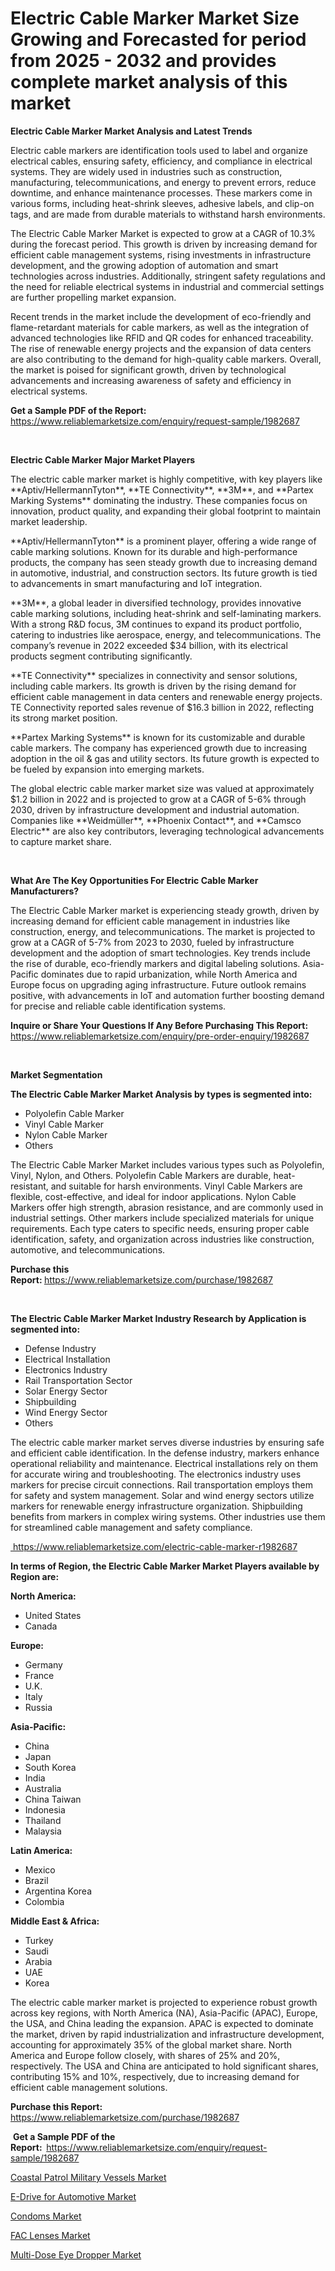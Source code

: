 <p><h1>Electric Cable Marker Market Size Growing and Forecasted for period from 2025 - 2032 and provides complete market analysis of this market</h1></p><p><strong>Electric Cable Marker Market Analysis and Latest Trends</strong></p>
<p><p>Electric cable markers are identification tools used to label and organize electrical cables, ensuring safety, efficiency, and compliance in electrical systems. They are widely used in industries such as construction, manufacturing, telecommunications, and energy to prevent errors, reduce downtime, and enhance maintenance processes. These markers come in various forms, including heat-shrink sleeves, adhesive labels, and clip-on tags, and are made from durable materials to withstand harsh environments.</p><p>The Electric Cable Marker Market is expected to grow at a CAGR of 10.3% during the forecast period. This growth is driven by increasing demand for efficient cable management systems, rising investments in infrastructure development, and the growing adoption of automation and smart technologies across industries. Additionally, stringent safety regulations and the need for reliable electrical systems in industrial and commercial settings are further propelling market expansion.</p><p>Recent trends in the market include the development of eco-friendly and flame-retardant materials for cable markers, as well as the integration of advanced technologies like RFID and QR codes for enhanced traceability. The rise of renewable energy projects and the expansion of data centers are also contributing to the demand for high-quality cable markers. Overall, the market is poised for significant growth, driven by technological advancements and increasing awareness of safety and efficiency in electrical systems.</p></p>
<p><strong>Get a Sample PDF of the Report:&nbsp;</strong> <a href="https://www.reliablemarketsize.com/enquiry/request-sample/1982687?utm_campaign=2034&utm_medium=2&utm_source=Github&utm_content=ia&utm_term=24012025&utm_id=electric-cable-marker">https://www.reliablemarketsize.com/enquiry/request-sample/1982687</a></p>
<p>&nbsp;</p>
<p><strong>Electric Cable Marker Major Market Players</strong></p>
<p><p>The electric cable marker market is highly competitive, with key players like **Aptiv/HellermannTyton**, **TE Connectivity**, **3M**, and **Partex Marking Systems** dominating the industry. These companies focus on innovation, product quality, and expanding their global footprint to maintain market leadership.</p><p>**Aptiv/HellermannTyton** is a prominent player, offering a wide range of cable marking solutions. Known for its durable and high-performance products, the company has seen steady growth due to increasing demand in automotive, industrial, and construction sectors. Its future growth is tied to advancements in smart manufacturing and IoT integration.</p><p>**3M**, a global leader in diversified technology, provides innovative cable marking solutions, including heat-shrink and self-laminating markers. With a strong R&D focus, 3M continues to expand its product portfolio, catering to industries like aerospace, energy, and telecommunications. The company’s revenue in 2022 exceeded $34 billion, with its electrical products segment contributing significantly.</p><p>**TE Connectivity** specializes in connectivity and sensor solutions, including cable markers. Its growth is driven by the rising demand for efficient cable management in data centers and renewable energy projects. TE Connectivity reported sales revenue of $16.3 billion in 2022, reflecting its strong market position.</p><p>**Partex Marking Systems** is known for its customizable and durable cable markers. The company has experienced growth due to increasing adoption in the oil & gas and utility sectors. Its future growth is expected to be fueled by expansion into emerging markets.</p><p>The global electric cable marker market size was valued at approximately $1.2 billion in 2022 and is projected to grow at a CAGR of 5-6% through 2030, driven by infrastructure development and industrial automation. Companies like **Weidmüller**, **Phoenix Contact**, and **Camsco Electric** are also key contributors, leveraging technological advancements to capture market share.</p></p>
<p>&nbsp;</p>
<p><strong>What Are The Key Opportunities For Electric Cable Marker Manufacturers?</strong></p>
<p><p>The Electric Cable Marker market is experiencing steady growth, driven by increasing demand for efficient cable management in industries like construction, energy, and telecommunications. The market is projected to grow at a CAGR of 5-7% from 2023 to 2030, fueled by infrastructure development and the adoption of smart technologies. Key trends include the rise of durable, eco-friendly markers and digital labeling solutions. Asia-Pacific dominates due to rapid urbanization, while North America and Europe focus on upgrading aging infrastructure. Future outlook remains positive, with advancements in IoT and automation further boosting demand for precise and reliable cable identification systems.</p></p>
<p><strong>Inquire or Share Your Questions If Any Before Purchasing This Report:</strong> <a href="https://www.reliablemarketsize.com/enquiry/pre-order-enquiry/1982687?utm_campaign=2034&utm_medium=2&utm_source=Github&utm_content=ia&utm_term=24012025&utm_id=electric-cable-marker">https://www.reliablemarketsize.com/enquiry/pre-order-enquiry/1982687</a></p>
<p>&nbsp;</p>
<p><strong>Market Segmentation</strong></p>
<p><strong>The Electric Cable Marker Market Analysis by types is segmented into:</strong></p>
<p><ul><li>Polyolefin Cable Marker</li><li>Vinyl Cable Marker</li><li>Nylon Cable Marker</li><li>Others</li></ul></p>
<p><p>The Electric Cable Marker Market includes various types such as Polyolefin, Vinyl, Nylon, and Others. Polyolefin Cable Markers are durable, heat-resistant, and suitable for harsh environments. Vinyl Cable Markers are flexible, cost-effective, and ideal for indoor applications. Nylon Cable Markers offer high strength, abrasion resistance, and are commonly used in industrial settings. Other markers include specialized materials for unique requirements. Each type caters to specific needs, ensuring proper cable identification, safety, and organization across industries like construction, automotive, and telecommunications.</p></p>
<p><strong>Purchase this Report:&nbsp;</strong><a href="https://www.reliablemarketsize.com/purchase/1982687?utm_campaign=2034&utm_medium=2&utm_source=Github&utm_content=ia&utm_term=24012025&utm_id=electric-cable-marker">https://www.reliablemarketsize.com/purchase/1982687</a></p>
<p>&nbsp;</p>
<p><strong>The Electric Cable Marker Market Industry Research by Application is segmented into:</strong></p>
<p><ul><li>Defense Industry</li><li>Electrical Installation</li><li>Electronics Industry</li><li>Rail Transportation Sector</li><li>Solar Energy Sector</li><li>Shipbuilding</li><li>Wind Energy Sector</li><li>Others</li></ul></p>
<p><p>The electric cable marker market serves diverse industries by ensuring safe and efficient cable identification. In the defense industry, markers enhance operational reliability and maintenance. Electrical installations rely on them for accurate wiring and troubleshooting. The electronics industry uses markers for precise circuit connections. Rail transportation employs them for safety and system management. Solar and wind energy sectors utilize markers for renewable energy infrastructure organization. Shipbuilding benefits from markers in complex wiring systems. Other industries use them for streamlined cable management and safety compliance.</p></p>
<p><a href="https://www.reliablemarketsize.com/electric-cable-marker-r1982687?utm_campaign=2034&utm_medium=2&utm_source=Github&utm_content=ia&utm_term=24012025&utm_id=electric-cable-marker">&nbsp;https://www.reliablemarketsize.com/electric-cable-marker-r1982687</a></p>
<p><strong>In terms of Region, the Electric Cable Marker Market Players available by Region are:</strong></p>
<p>
    <p> <strong> North America: </strong>
        <ul>
            <li>United States</li>
            <li>Canada</li>
        </ul>
        </p> 
    <p> <strong> Europe: </strong>
        <ul>
            <li>Germany</li>
            <li>France</li>
            <li>U.K.</li>
            <li>Italy</li>
            <li>Russia</li>
        </ul>
        </p> 
    <p> <strong> Asia-Pacific: </strong>
        <ul>
            <li>China</li>
            <li>Japan</li>
            <li>South Korea</li>
            <li>India</li>
            <li>Australia</li>
            <li>China Taiwan</li>
            <li>Indonesia</li>
            <li>Thailand</li>
            <li>Malaysia</li>
        </ul>
        </p> 
    <p> <strong> Latin America: </strong>
        <ul>
            <li>Mexico</li>
            <li>Brazil</li>
            <li>Argentina Korea</li>
            <li>Colombia</li>
        </ul>
        </p> 
    <p> <strong> Middle East & Africa: </strong>
        <ul>
            <li>Turkey</li>
            <li>Saudi</li>
            <li>Arabia</li>
            <li>UAE</li>
            <li>Korea</li>
        </ul>
    </p>
    </p>
<p><p>The electric cable marker market is projected to experience robust growth across key regions, with North America (NA), Asia-Pacific (APAC), Europe, the USA, and China leading the expansion. APAC is expected to dominate the market, driven by rapid industrialization and infrastructure development, accounting for approximately 35% of the global market share. North America and Europe follow closely, with shares of 25% and 20%, respectively. The USA and China are anticipated to hold significant shares, contributing 15% and 10%, respectively, due to increasing demand for efficient cable management solutions.</p></p>
<p><strong>Purchase this Report: </strong><a href="https://www.reliablemarketsize.com/purchase/1982687?utm_campaign=2034&utm_medium=2&utm_source=Github&utm_content=ia&utm_term=24012025&utm_id=electric-cable-marker">https://www.reliablemarketsize.com/purchase/1982687</a></p>
<p>&nbsp;<strong>Get a Sample PDF of the Report:&nbsp;&nbsp;</strong><a href="https://www.reliablemarketsize.com/enquiry/request-sample/1982687?utm_campaign=2034&utm_medium=2&utm_source=Github&utm_content=ia&utm_term=24012025&utm_id=electric-cable-marker">https://www.reliablemarketsize.com/enquiry/request-sample/1982687</a></p>
<p><strong></strong></p>
<p><p><a href="https://www.linkedin.com/pulse/coastal-patrol-military-vessels-market-assessment-predictive-lwzwf?utm_campaign=2034&utm_medium=2&utm_source=Github&utm_content=ia&utm_term=24012025&utm_id=electric-cable-marker">Coastal Patrol Military Vessels Market</a></p><p><a href="https://github.com/ChiragRp1/Market-Research-Report-List-7/blob/main/e-drive-for-automotive-market.md?utm_campaign=2034&utm_medium=2&utm_source=Github&utm_content=ia&utm_term=24012025&utm_id=electric-cable-marker">E-Drive for Automotive Market</a></p><p><a href="https://www.linkedin.com/pulse/condoms-market-analysis-2025-2032-strong-cagr-88-identifying-mvv6f?utm_campaign=2034&utm_medium=2&utm_source=Github&utm_content=ia&utm_term=24012025&utm_id=electric-cable-marker">Condoms Market</a></p><p><a href="https://www.linkedin.com/pulse/fac-lenses-market-research-report-2025-2032-observex-iwpjf?utm_campaign=2034&utm_medium=2&utm_source=Github&utm_content=ia&utm_term=24012025&utm_id=electric-cable-marker">FAC Lenses Market</a></p><p><a href="https://www.linkedin.com/pulse/in-depth-investigation-multi-dose-eye-dropper-market-projected-pdtsf?utm_campaign=2034&utm_medium=2&utm_source=Github&utm_content=ia&utm_term=24012025&utm_id=electric-cable-marker">Multi-Dose Eye Dropper Market</a></p></p>